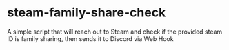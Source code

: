 # steam-family-share-check
A simple script that will reach out to Steam and check if the provided steam ID is family sharing, then sends it to Discord via Web Hook

